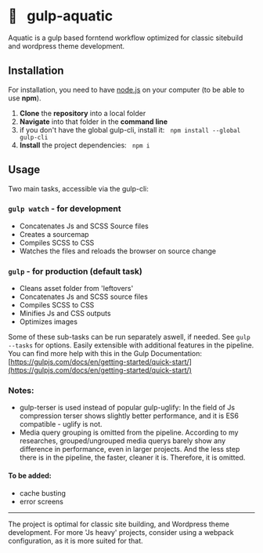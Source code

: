 # 🌊 &nbsp;&nbsp;gulp-aquatic

Aquatic is a gulp based forntend workflow optimized for classic sitebuild and wordpress theme development.


## Installation

For installation, you need to have [node.js](https://nodejs.org/en/) on your computer (to be able to use **npm**).

1. **Clone** the **repository** into a local folder
2. **Navigate** into that folder in the **command line**
2. if you don't have the global gulp-cli, install it:&nbsp;&nbsp; `npm install --global gulp-cli`
3. **Install** the project dependencies:&nbsp;&nbsp; `npm i`


## Usage
Two main tasks, accessible via the gulp-cli:

### `gulp watch` - for development

* Concatenates Js and SCSS Source files
* Creates a sourcemap
* Compiles SCSS to CSS
* Watches the files and reloads the browser on source change

### `gulp` - for production (default task)

* Cleans asset folder from 'leftovers'
* Concatenates Js and SCSS source files
* Compiles SCSS to CSS
* Minifies Js and CSS outputs
* Optimizes images

Some of these sub-tasks can be run separately aswell, if needed. See `gulp --tasks` for options. Easily extensible with additional features in the pipeline. You can find more help with this in the Gulp Documentation: [https://gulpjs.com/docs/en/getting-started/quick-start/](https://gulpjs.com/docs/en/getting-started/quick-start/)

### Notes:
- gulp-terser is used instead of popular gulp-uglify: In the field of Js compression terser shows slightly better performance, and it is ES6 compatible - uglify is not.
- Media query grouping is omitted from the pipeline. According to my researches, grouped/ungrouped media querys barely show any difference in performance, even in larger projects. And the less step there is in the pipeline, the faster, cleaner it is. Therefore, it is omitted.
<!-- 
Choosing BrowserSync over Livereload: It is not constrained to a single device, it works across desktop and mobile devices at the same time. It will update code changes, synchronize scroll positions and form inputs automatically across all browsers and devices. Also it doesn't need a browser plugin.
More: [https://www.slant.co/versus/5065/5066/~livereload_vs_browsersync](https://www.slant.co/versus/5065/5066/~livereload_vs_browsersync)
-->

#### To be added:
- cache busting
- error screens

***

The project is optimal for classic site building, and Wordpress theme development. For more 'Js heavy' projects, consider using a webpack configuration, as it is more suited for that.
